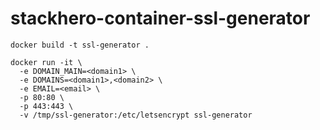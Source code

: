 # stackhero-container-ssl-generator

```
docker build -t ssl-generator .
```

```
docker run -it \
  -e DOMAIN_MAIN=<domain1> \
  -e DOMAINS=<domain1>,<domain2> \
  -e EMAIL=<email> \
  -p 80:80 \
  -p 443:443 \
  -v /tmp/ssl-generator:/etc/letsencrypt ssl-generator
```
